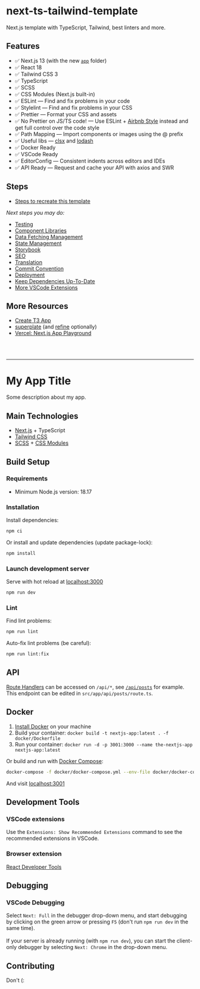 # next-ts-tailwind-template

Next.js template with TypeScript, Tailwind, best linters and more.

## Features

- ✅️ Next.js 13 (with the new [`app`](https://nextjs.org/docs/app) folder)
- ✅️ React 18
- ✅️ Tailwind CSS 3
- ✅️ TypeScript
- ✅️ SCSS
- ✅️ CSS Modules (Next.js built-in)
- ✅️ ESLint — Find and fix problems in your code
- ✅️ Stylelint — Find and fix problems in your CSS
- ✅️ Prettier — Format your CSS and assets
- ✅️ No Prettier on JS/TS code! — Use ESLint + [Airbnb Style](https://github.com/airbnb/javascript) instead and
  get full control over the code style
- ✅️ Path Mapping — Import components or images using the @ prefix
- ✅️ Useful libs — [clsx](https://github.com/lukeed/clsx) and [lodash](https://lodash.com)
- ✅️ Docker Ready
- ✅️ VSCode Ready
- ✅️ EditorConfig — Consistent indents across editors and IDEs
- ✅️ API Ready — Request and cache your API with axios and SWR

## Steps

- [Steps to recreate this template](docs/steps.md)

_Next steps you may do:_

- [Testing](docs/next-steps/testing.md)
- [Component Libraries](docs/next-steps/component-libraries.md)
- [Data Fetching Management](docs/next-steps/fetching-management.md)
- [State Management](docs/next-steps/state-management.md)
- [Storybook](docs/next-steps/storybook.md)
- [SEO](docs/next-steps/seo.md)
- [Translation](docs/next-steps/translation.md)
- [Commit Convention](docs/next-steps/commit-convention.md)
- [Deployment](docs/next-steps/deployment.md)
- [Keep Dependencies Up-To-Date](docs/next-steps/keep-dependencies-up-to-date.md)
- [More VSCode Extensions](docs/next-steps/vscode-extensions.md)

## More Resources

- [Create T3 App](https://create.t3.gg/)
- [superplate](https://pankod.github.io/superplate/) (and [refine](https://refine.dev/) optionally)
- [Vercel: Next.js App Playground](https://vercel.com/templates/next.js/app-directory)

<br />
<br />

---

# My App Title

Some description about my app.

## Main Technologies

- [Next.js](https://nextjs.org) + TypeScript
- [Tailwind CSS](https://tailwindcss.com)
- [SCSS](https://sass-lang.com/) +
  [CSS Modules](https://nextjs.org/docs/pages/building-your-application/styling/css-modules)

## Build Setup

### Requirements

- Minimum Node.js version: 18.17

### Installation

Install dependencies:

```bash
npm ci
```

Or install and update dependencies (update package-lock):

```bash
npm install
```

### Launch development server

Serve with hot reload at [localhost:3000](http://localhost:3000)

```bash
npm run dev
```

### Lint

Find lint problems:

```bash
npm run lint
```

Auto-fix lint problems (be careful):

```bash
npm run lint:fix
```

## API

[Route Handlers](https://nextjs.org/docs/app/building-your-application/routing/route-handlers) can be accessed on `/api/*`, see [`/api/posts`](http://localhost:3000/api/posts) for example.  
This endpoint can be edited in `src/app/api/posts/route.ts`.

## Docker

1. [Install Docker](https://docs.docker.com/get-docker/) on your machine
2. Build your container: `docker build -t nextjs-app:latest . -f docker/Dockerfile`
3. Run your container: `docker run -d -p 3001:3000 --name the-nextjs-app nextjs-app:latest`

Or build and run with [Docker Compose](https://docs.docker.com/compose/):

```bash
docker-compose -f docker/docker-compose.yml --env-file docker/docker-compose.env -p nextjs-app up -d
```

And visit [localhost:3001](http://localhost:3001)

## Development Tools

### VSCode extensions

Use the `Extensions: Show Recommended Extensions` command to see the recommended extensions in VSCode.

### Browser extension

[React Developer Tools](https://react.dev/learn/react-developer-tools)

## Debugging

### VSCode Debugging

Select `Next: Full` in the debugger drop-down menu, and start debugging by clicking on
the green arrow or pressing `F5` (don't run `npm run dev` in the same time).
<br />
<br />
If your server is already running (with `npm run dev`), you can start the client-only debugger by selecting `Next: Chrome` in the drop-down menu.

## Contributing

Don't (:
